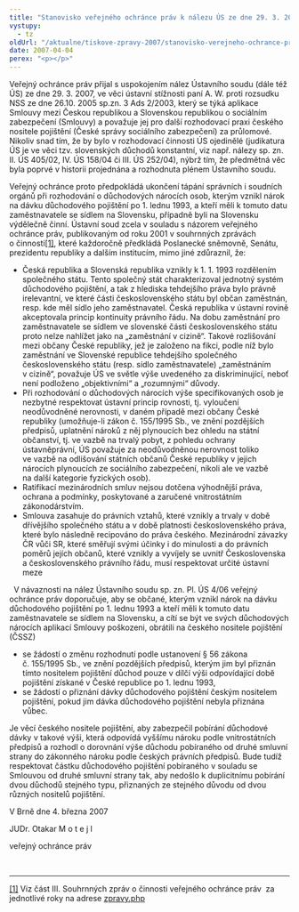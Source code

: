 ```yaml
---
title: "Stanovisko veřejného ochránce práv k nálezu ÚS ze dne 29. 3. 2007"
vystupy:
  - tz
oldUrl: "/aktualne/tiskove-zpravy-2007/stanovisko-verejneho-ochrance-prav-k-nalezu-us-ze-dne-29-3-2007"
date: 2007-04-04
perex: "<p></p>"
---
```


<!-- imported from the old website -->

<p>Veřejný ochránce práv přijal s uspokojením nález Ústavního soudu (dále též ÚS) ze dne 29. 3. 2007, ve věci ústavní stížnosti paní A. W. proti rozsudku NSS ze dne 26.10. 2005 sp.zn. 3 Ads 2/2003, který se týká aplikace Smlouvy mezi Českou republikou a Slovenskou republikou o sociálním zabezpečení (Smlouvy) a považuje jej pro další rozhodovací praxi českého nositele pojištění (České správy sociálního zabezpečení) za průlomové. Nikoliv snad tím, že by bylo v rozhodovací činnosti ÚS ojedinělé (judikatura ÚS je ve věci tzv. slovenských důchodů konstantní, viz např. nálezy sp. zn. II. ÚS 405/02, IV. ÚS 158/04 či III. ÚS 252/04), nýbrž tím, že předmětná věc byla poprvé v historii projednána a rozhodnuta plénem Ústavního soudu.</p><p>Veřejný ochránce proto předpokládá ukončení tápání správních i soudních orgánů při rozhodování o důchodových nárocích osob, kterým vznikl nárok na dávku důchodového pojištění po 1. lednu 1993, a kteří měli k tomuto datu zaměstnavatele se sídlem na Slovensku, případně byli na Slovensku výdělečně činní. Ústavní soud zcela v souladu s názorem veřejného ochránce práv, publikovaným od roku 2001 v souhrnných zprávách o činnosti<a href="typo3/#_ftn1" style="mso-footnote-id: ftn1" name="_ftnref1">[1]</a>, které každoročně předkládá Poslanecké sněmovně, Senátu, prezidentu republiky a dalším institucím, mimo jiné zdůraznil, že:</p><ul><li>Česká republika a Slovenská republika vznikly k 1. 1. 1993 rozdělením společného státu. Tento společný stát charakterizoval jednotný systém důchodového pojištění, a tak z hlediska tehdejšího práva bylo právně irelevantní, ve které části československého státu byl občan zaměstnán, resp. kde měl sídlo jeho zaměstnavatel. Česká republika v ústavní rovině akceptovala princip kontinuity právního řádu. Na dobu zaměstnání pro zaměstnavatele se sídlem ve slovenské části československého státu proto nelze nahlížet jako na „zaměstnání v cizině“. Takové rozlišování mezi občany České republiky, jež je založeno na fikci, podle níž bylo zaměstnání ve Slovenské republice tehdejšího společného československého státu (resp. sídlo zaměstnavatele) „zaměstnáním v cizině“, považuje ÚS ve světle výše uvedeného za diskriminující, neboť není podloženo „objektivními“ a „rozumnými“ důvody.</li><li>Při rozhodování o důchodových nárocích výše specifikovaných osob je nezbytné respektovat ústavní princip rovnosti, tj. vyloučení neodůvodněné nerovnosti, v daném případě mezi občany České republiky (umožňuje-li zákon č. 155/1995 Sb., ve znění pozdějších předpisů, uplatnění nároků z něj plynoucích bez ohledu na státní občanství, tj. ve vazbě na trvalý pobyt, z pohledu ochrany ústavněprávní, ÚS považuje za neodůvodněnou nerovnost toliko ve vazbě na odlišování státních občanů České republiky v jejich nárocích plynoucích ze sociálního zabezpečení, nikoli ale ve vazbě na další kategorie fyzických osob).</li><li>Ratifikací mezinárodních smluv nejsou dotčena výhodnější práva, ochrana a podmínky, poskytované a zaručené vnitrostátním zákonodárstvím.</li><li>Smlouva zasahuje do právních vztahů, které vznikly a trvaly v době dřívějšího společného státu a v době platnosti československého práva, které bylo následně recipováno do práva českého. Mezinárodní závazky ČR vůči SR, které směřují svými účinky i do minulosti a do právních poměrů jejích občanů, které vznikly a vyvíjely se uvnitř Československa a československého právního řádu, musí respektovat určité ústavní meze</li></ul><p>  V návaznosti na nález Ústavního soudu sp. zn. Pl. ÚS 4/06 veřejný ochránce práv doporučuje, aby se občané, kterým vznikl nárok na dávku důchodového pojištění po 1. lednu 1993 a kteří měli k tomuto datu zaměstnavatele se sídlem na Slovensku, a cítí se být ve svých důchodových nárocích aplikací Smlouvy poškozeni, obrátili na českého nositele pojištění (ČSSZ) </p><ul><li>se žádostí o změnu rozhodnutí podle ustanovení § 56 zákona č. 155/1995 Sb., ve znění pozdějších předpisů, kterým jim byl přiznán tímto nositelem pojištění důchod pouze v dílčí výši odpovídající době pojištění získané v České republice po 1. lednu 1993,</li><li>se žádostí o přiznání dávky důchodového pojištění českým nositelem pojištění, pokud jim dávka důchodového pojištění nebyla přiznána vůbec. </li></ul><p>Je věcí českého nositele pojištění, aby zabezpečil pobírání důchodové dávky v takové výši, která odpovídá vyššímu nároku podle vnitrostátních předpisů a rozhodl o dorovnání výše důchodu pobíraného od druhé smluvní strany do zákonného nároku podle českých právních předpisů. Bude tudíž respektovat částku důchodového pojištění pobíraného v souladu se Smlouvou od druhé smluvní strany tak, aby nedošlo k duplicitnímu pobírání dvou důchodů stejného typu, přiznaných ze stejného důvodu od dvou různých nositelů pojištění.</p><p></p><p></p><p>V Brně dne 4. března 2007</p><p></p><p>JUDr. Otakar M o t e j l</p><p>veřejný ochránce práv </p><br /><hr /><p><a href="typo3/#_ftnref1" style="mso-footnote-id: ftn1" name="_ftn1">[1]</a> Viz část III. Souhrnných zpráv o činnosti veřejného ochránce práv  za jednotlivé roky na adrese <a href="/cinnost/zpravy.php">zpravy.php</a> </p>
